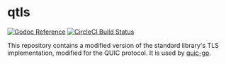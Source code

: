 # qtls

[![Godoc Reference](https://img.shields.io/badge/godoc-reference-blue.svg?style=flat-square)](https://godoc.org/github.com/marten-seemann/qtls)
[![CircleCI Build Status](https://img.shields.io/circleci/project/github/marten-seemann/qtls.svg?style=flat-square&label=CircleCI+build)](https://circleci.com/gh/marten-seemann/qtls)

This repository contains a modified version of the standard library's TLS implementation, modified for the QUIC protocol. It is used by [quic-go](https://github.com/lucas-clemente/quic-go).
